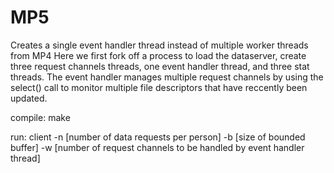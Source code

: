 # MP5
Creates a single event handler thread instead of multiple worker threads from MP4
Here we first fork off a process to load the dataserver, create three request channels threads, one event handler thread, and three stat threads. The event handler manages multiple request channels by using the select() call to monitor multiple file descriptors that have reccently been updated.

compile:
make

run:
client -n [number of data requests per person] -b [size of bounded buffer] -w [number of request channels to be handled by event handler thread]
